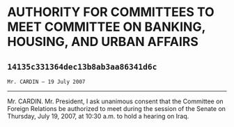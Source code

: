 # AUTHORITY FOR COMMITTEES TO MEET COMMITTEE ON BANKING, HOUSING, AND URBAN AFFAIRS
## `14135c331364dec13b8ab3aa86341d6c`
`Mr. CARDIN — 19 July 2007`

---


Mr. CARDIN. Mr. President, I ask unanimous consent that the Committee 
on Foreign Relations be authorized to meet during the session of the 
Senate on Thursday, July 19, 2007, at 10:30 a.m. to hold a hearing on 
Iraq.